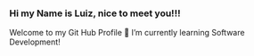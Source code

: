 ### Hi my Name is Luiz, nice to meet you!!!

Welcome to my Git Hub Profile 👋
      I’m currently learning Software Development!
      
      


